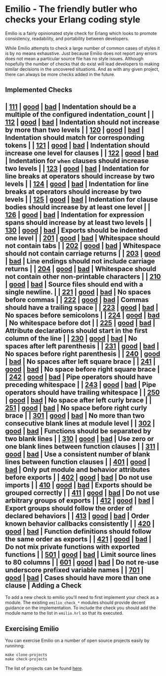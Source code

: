 Emilio - The friendly butler who checks your Erlang coding style
===

Emilio is a fairly opinionated style check for Erlang which
looks to promote consistency, readability, and portability
between developers.

While Emilio attempts to check a large number of common cases
of styles it is by no means exhaustive. Just because Emilio
does not report any errors does not mean a particular source
file has no style issues. Although hopefully the number of checks
that do exist will lead developers to making similar decisions
in the uncovered situations. And as with any given project,
there can always be more checks added in the future.

Implemented Checks
---

 | [111](priv/documentation/111/description.txt) | [good](priv/documentation/111/good.erl) | [bad](priv/documentation/111/bad.erl) | Indentation should be a multiple of the configured indentation_count | 
 | [112](priv/documentation/112/description.txt) | [good](priv/documentation/112/good.erl) | [bad](priv/documentation/112/bad.erl) | Indentation should not increase by more than two levels | 
 | [120](priv/documentation/120/description.txt) | [good](priv/documentation/120/good.erl) | [bad](priv/documentation/120/bad.erl) | Indentation should match for corresponding tokens | 
 | [121](priv/documentation/121/description.txt) | [good](priv/documentation/121/good.erl) | [bad](priv/documentation/121/bad.erl) | Indentation should increase one level for clauses | 
 | [122](priv/documentation/122/description.txt) | [good](priv/documentation/122/good.erl) | [bad](priv/documentation/122/bad.erl) | Indentation for `when` clauses should increase two levels | 
 | [123](priv/documentation/123/description.txt) | [good](priv/documentation/123/good.erl) | [bad](priv/documentation/123/bad.erl) | Indentation for line breaks at operators should increase by two levels | 
 | [124](priv/documentation/124/description.txt) | [good](priv/documentation/124/good.erl) | [bad](priv/documentation/124/bad.erl) | Indentation for line breaks at operators should increase by two levels | 
 | [125](priv/documentation/125/description.txt) | [good](priv/documentation/125/good.erl) | [bad](priv/documentation/125/bad.erl) | Indentation for clause bodies should increase by at least one level | 
 | [126](priv/documentation/126/description.txt) | [good](priv/documentation/126/good.erl) | [bad](priv/documentation/126/bad.erl) | Indentation for expression spans should increase by at least two levels | 
 | [130](priv/documentation/130/description.txt) | [good](priv/documentation/130/good.erl) | [bad](priv/documentation/130/bad.erl) | Exports should be indented one level | 
 | [201](priv/documentation/201/description.txt) | [good](priv/documentation/201/good.erl) | [bad](priv/documentation/201/bad.erl) | Whitespace should not contain tabs | 
 | [202](priv/documentation/202/description.txt) | [good](priv/documentation/202/good.erl) | [bad](priv/documentation/202/bad.erl) | Whitespace should not contain carriage returns | 
 | [203](priv/documentation/203/description.txt) | [good](priv/documentation/203/good.erl) | [bad](priv/documentation/203/bad.erl) | Line endings should not include carriage returns | 
 | [204](priv/documentation/204/description.txt) | [good](priv/documentation/204/good.erl) | [bad](priv/documentation/204/bad.erl) | Whitespace should not contain other non-printable characters | 
 | [210](priv/documentation/210/description.txt) | [good](priv/documentation/210/good.erl) | [bad](priv/documentation/210/bad.erl) | Source files should end with a single newline. | 
 | [221](priv/documentation/221/description.txt) | [good](priv/documentation/221/good.erl) | [bad](priv/documentation/221/bad.erl) | No spaces before commas | 
 | [222](priv/documentation/222/description.txt) | [good](priv/documentation/222/good.erl) | [bad](priv/documentation/222/bad.erl) | Commas should have a trailing space | 
 | [223](priv/documentation/223/description.txt) | [good](priv/documentation/223/good.erl) | [bad](priv/documentation/223/bad.erl) | No spaces before semicolons | 
 | [224](priv/documentation/224/description.txt) | [good](priv/documentation/224/good.erl) | [bad](priv/documentation/224/bad.erl) | No whitespace before dot | 
 | [225](priv/documentation/225/description.txt) | [good](priv/documentation/225/good.erl) | [bad](priv/documentation/225/bad.erl) | Attribute declarations should start in the first column of the line | 
 | [230](priv/documentation/230/description.txt) | [good](priv/documentation/230/good.erl) | [bad](priv/documentation/230/bad.erl) | No spaces after left parenthesis | 
 | [231](priv/documentation/231/description.txt) | [good](priv/documentation/231/good.erl) | [bad](priv/documentation/231/bad.erl) | No spaces before right parenthesis | 
 | [240](priv/documentation/240/description.txt) | [good](priv/documentation/240/good.erl) | [bad](priv/documentation/240/bad.erl) | No spaces after left square brace | 
 | [241](priv/documentation/241/description.txt) | [good](priv/documentation/241/good.erl) | [bad](priv/documentation/241/bad.erl) | No space before right square brace | 
 | [242](priv/documentation/242/description.txt) | [good](priv/documentation/242/good.erl) | [bad](priv/documentation/242/bad.erl) | Pipe operators should have preceding whitespace | 
 | [243](priv/documentation/243/description.txt) | [good](priv/documentation/243/good.erl) | [bad](priv/documentation/243/bad.erl) | Pipe operators should have trailing whitespace | 
 | [250](priv/documentation/250/description.txt) | [good](priv/documentation/250/good.erl) | [bad](priv/documentation/250/bad.erl) | No space after left curly brace | 
 | [251](priv/documentation/251/description.txt) | [good](priv/documentation/251/good.erl) | [bad](priv/documentation/251/bad.erl) | No space before right curly brace | 
 | [301](priv/documentation/301/description.txt) | [good](priv/documentation/301/good.erl) | [bad](priv/documentation/301/bad.erl) | No more than two consecutive blank lines at module level | 
 | [302](priv/documentation/302/description.txt) | [good](priv/documentation/302/good.erl) | [bad](priv/documentation/302/bad.erl) | Functions should be separated by two blank lines | 
 | [310](priv/documentation/310/description.txt) | [good](priv/documentation/310/good.erl) | [bad](priv/documentation/310/bad.erl) | Use zero or one blank lines between function clauses | 
 | [311](priv/documentation/311/description.txt) | [good](priv/documentation/311/good.erl) | [bad](priv/documentation/311/bad.erl) | Use a consistent number of blank lines between function clauses | 
 | [401](priv/documentation/401/description.txt) | [good](priv/documentation/401/good.erl) | [bad](priv/documentation/401/bad.erl) | Only put module and behavior attributes before exports | 
 | [402](priv/documentation/402/description.txt) | [good](priv/documentation/402/good.erl) | [bad](priv/documentation/402/bad.erl) | Do not use imports | 
 | [410](priv/documentation/410/description.txt) | [good](priv/documentation/410/good.erl) | [bad](priv/documentation/410/bad.erl) | Exports should be grouped correctly | 
 | [411](priv/documentation/411/description.txt) | [good](priv/documentation/411/good.erl) | [bad](priv/documentation/411/bad.erl) | Do not use arbitrary groups of exports | 
 | [412](priv/documentation/412/description.txt) | [good](priv/documentation/412/good.erl) | [bad](priv/documentation/412/bad.erl) | Export groups should follow the order of declared behaviors | 
 | [413](priv/documentation/413/description.txt) | [good](priv/documentation/413/good.erl) | [bad](priv/documentation/413/bad.erl) | Order known behavior callbacks consistently | 
 | [420](priv/documentation/420/description.txt) | [good](priv/documentation/420/good.erl) | [bad](priv/documentation/420/bad.erl) | Function definitions should follow the same order as exports | 
 | [421](priv/documentation/421/description.txt) | [good](priv/documentation/421/good.erl) | [bad](priv/documentation/421/bad.erl) | Do not mix private functions with exported functions | 
 | [501](priv/documentation/501/description.txt) | [good](priv/documentation/501/good.erl) | [bad](priv/documentation/501/bad.erl) | Limit source lines to 80 columns | 
 | [601](priv/documentation/601/description.txt) | [good](priv/documentation/601/good.erl) | [bad](priv/documentation/601/bad.erl) | Do not re-use underscore prefixed variable names | 
 | [701](priv/documentation/701/description.txt) | [good](priv/documentation/701/good.erl) | [bad](priv/documentation/701/bad.erl) | Cases should have more than one clause | 
Adding a Check
---

To add a new check to emilio you'll need to first implement your check
as a module. The existing `emilio_check_*` modules should provide
decent guidance on the implementation. To include the check you should
add the module name to the list in `emilio.hrl` so that its executed.


Exercising Emilio
---

You can exercise Emilio on a number of open source projects
easily by runninng:

    make clone-projects
    make check-projects

The list of projects can be found [here](test/projects.txt).

